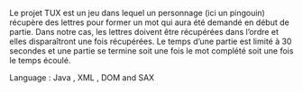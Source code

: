 Le projet TUX est un jeu dans lequel un personnage (ici un pingouin) récupère des lettres
pour former un mot qui aura été demandé en début de partie. Dans notre cas, les lettres
doivent être récupérées dans l’ordre et elles disparaîtront une fois récupérées. Le temps
d’une partie est limité à 30 secondes et une partie se termine soit une fois le mot complété
soit une fois le temps écoulé.

Language : Java , XML , DOM and SAX 
